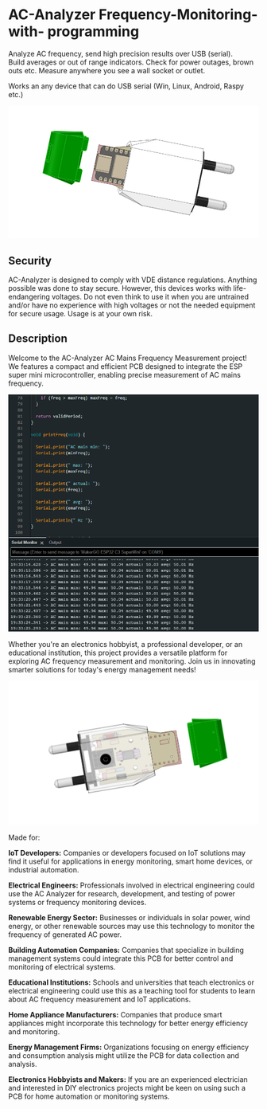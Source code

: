 # AC-Analyzer Frequency-Monitoring- with- programming
Analyze AC frequency, send high precision results over USB (serial).    
Build averages or out of range indicators. Check for power outages, brown outs etc. Measure anywhere you see a wall socket or outlet.

Works an any device that can do USB serial (Win, Linux, Android, Raspy etc.)

![AC-Analyzer PCB](images/AC-Analyzer-uC-side.png)

## Security
AC-Analyzer is designed to comply with VDE distance regulations. Anything possible was done to stay secure. However, this devices works with life-endangering voltages. Do not even think to use it when you are untrained and/or have no experience with high voltages or not the needed equipment for secure usage. Usage is at your own risk.


## Description
Welcome to the AC-Analyzer AC Mains Frequency Measurement project! We features a compact and efficient PCB designed to integrate the ESP super mini microcontroller, enabling precise measurement of AC mains frequency. 

![AC-Analyzer PCB](images/ArduinoSketch.png)

Whether you're an electronics hobbyist, a professional developer, or an educational institution, this project provides a versatile platform for exploring AC frequency measurement and monitoring. Join us in innovating smarter solutions for today's energy management needs!


![Hot side](images/AC-Analyzer-hot-side.png)

Made for:

**IoT Developers:** Companies or developers focused on IoT solutions may find it useful for applications in energy monitoring, smart home devices, or industrial automation.

**Electrical Engineers:** Professionals involved in electrical engineering could use the AC Analyzer for research, development, and testing of power systems or frequency monitoring devices.

**Renewable Energy Sector:** Businesses or individuals in solar power, wind energy, or other renewable sources may use this technology to monitor the frequency of generated AC power.

**Building Automation Companies:** Companies that specialize in building management systems could integrate this PCB for better control and monitoring of electrical systems.

**Educational Institutions:** Schools and universities that teach electronics or electrical engineering could use this as a teaching tool for students to learn about AC frequency measurement and IoT applications.

**Home Appliance Manufacturers:** Companies that produce smart appliances might incorporate this technology for better energy efficiency and monitoring.

**Energy Management Firms:** Organizations focusing on energy efficiency and consumption analysis might utilize the PCB for data collection and analysis.

**Electronics Hobbyists and Makers:** If you are an experienced electrician and interested in DIY electronics projects might be keen on using such a PCB for home automation or monitoring systems.
